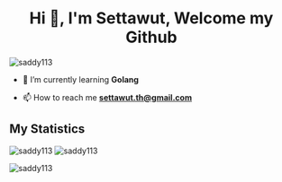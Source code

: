 <h1 align="center">Hi 👋, I'm Settawut, Welcome my Github </h1>

<p align="left"> <img src="https://komarev.com/ghpvc/?username=saddy113&label=Profile%20views&color=0e75b6&style=flat" alt="saddy113" /> </p>

- 🌱 I’m currently learning **Golang**

- 📫 How to reach me **settawut.th@gmail.com**

## My Statistics
<p>
  <img src="https://github-readme-stats.vercel.app/api?username=saddy113&show_icons=true&locale=en" alt="saddy113" />

  <img src="https://github-readme-streak-stats.herokuapp.com/?user=saddy113&" alt="saddy113" />
</p>

<p><img align="left" src="https://github-readme-stats.vercel.app/api/top-langs?username=saddy113&show_icons=true&theme=dark&locale=en&layout=compact" alt="saddy113" /></p>


<!--
**saddy113/saddy113** is a ✨ _special_ ✨ repository because its `README.md` (this file) appears on your GitHub profile.

Here are some ideas to get you started:

- 🔭 I’m currently working on ...
- 🌱 I’m currently learning ...
- 👯 I’m looking to collaborate on ...
- 🤔 I’m looking for help with ...
- 💬 Ask me about ...
- 📫 How to reach me: ...
- 😄 Pronouns: ...
- ⚡ Fun fact: ...
-->
